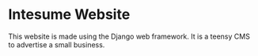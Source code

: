 # Intesume Website

This website is made using the Django web framework. It is a teensy CMS to advertise a small business. 